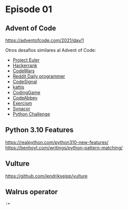 # Episode 01

## Advent of Code

https://adventofcode.com/2021/day/1

Otros desafios similares al Advent of Code:

- [Project Euler](https://projecteuler.net/)
- [Hackerrank](https://www.hackerrank.com/contests/projecteuler/challenges)
- [CodeWars](https://www.codewars.com/)
- [Reddit Daily programmer](https://www.reddit.com/r/dailyprogrammer/)
- [CodeSignal](https://app.codesignal.com/)
- [kattis](https://open.kattis.com/)
- [CodingGame](https://www.codingame.com/)
- [CodeAbbey](http://www.codeabbey.com/)
- [Exercism](https://exercism.org/)
- [Synacor](https://challenge.synacor.com/)
- [Python Challenge](http://www.pythonchallenge.com/)

## Python 3.10 Features

https://realpython.com/python310-new-features/
https://benhoyt.com/writings/python-pattern-matching/

## Vulture

https://github.com/jendrikseipp/vulture

## Walrus operator

`:=`
